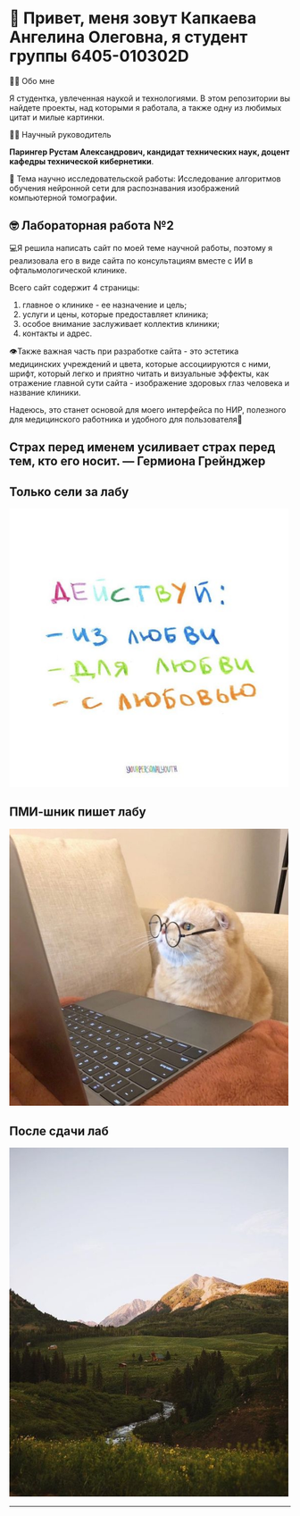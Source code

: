 # 💫 Привет, меня зовут Капкаева Ангелина Олеговна, я студент группы 6405-010302D

👩‍💻 Обо мне

Я студентка, увлеченная наукой и технологиями. В этом репозитории вы найдете проекты, над которыми я работала, а также одну из любимых цитат и милые картинки.


👨‍🏫 Научный руководитель

**Парингер Рустам Александрович, кандидат
технических наук, доцент кафедры технической кибернетики**.


📖 Тема научно исследовательской работы: Исследование алгоритмов
обучения нейронной сети для распознавания изображений компьютерной томографии.


## 🤓 Лабораторная работа №2

💻Я решила написать сайт по моей теме научной работы, поэтому я реализовала его в виде сайта по консультациям вместе с ИИ в офтальмологической клинике.

Всего сайт содержит 4 страницы: 
1) главное о клинике - ее назначение и цель;
2) услуги и цены, которые предоставляет клиника;
3) особое внимание заслуживает коллектив клиники;
4) контакты и адрес.

👁Также важная часть при разработке сайта - это эстетика медицинских учреждений и цвета, которые ассоциируются с ними, шрифт, который легко и приятно читать и визуальные эффекты, как отражение главной сути сайта - изображение здоровых глаз человека и название клиники.

Надеюсь, это станет основой для моего интерфейса по НИР, полезного для медицинского работника и удобного для пользователя🤍


## Страх перед именем усиливает страх перед тем, кто его носит. — Гермиона Грейнджер

## Только сели за лабу
<img src="https://github.com/akapkaeva21/web6405kapkaevaao/raw/main/images/1.jpg" alt="Только сели за лабу" width="500"/>

## ПМИ-шник пишет лабу
<img src="https://github.com/akapkaeva21/web6405kapkaevaao/raw/main/images/2.jpg" alt="ПМИ-шник пишет лабу" width="500"/>

## После сдачи лаб
<img src="https://github.com/akapkaeva21/web6405kapkaevaao/raw/main/images/3.jpg" alt="После сдачи лаб" width="500"/>

---
